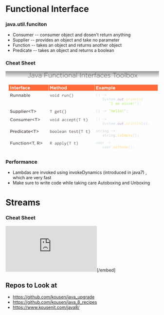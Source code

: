 # Functional Interface 

### java.util.funciton
* Consumer -- consumer object and dosen't return anything 
* Supplier -- provides an object and take no parameter 
* Function -- takes an object and returns another object
* Predicate -- takes an object and returns a boolean 

### Cheat Sheet
![](https://github.com/bhargrah/java_lambda_expression/blob/master/src/resources/CheatSheet.png)

### Performance 
* Lambdas are invoked using invokeDynamics (introduced in java7) , which are very fast 
* Make sure to write code while taking care Autoboxing and Unboxing


# Streams
### Cheat Sheet
![embed](https://github.com/bhargrah/java_lambda_expression/blob/master/src/resources/java8_streams_cheat_sheet.pdf)[/embed]

## Repos to Look at 
- https://github.com/kousen/java_upgrade
- https://github.com/kousen/java_8_recipes
- https://www.kousenit.com/java8/
